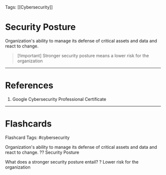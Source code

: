 Tags: [[Cybersecurity]]
# Security Posture

Organization's ability to manage its defense of critical assets and data and react to change.

>[!important] Stronger security posture means a lower risk for the organization
---
# References

1. Google Cybersecurity Professional Certificate

---
# Flashcards

Flashcard Tags: #cybersecurity 

Organization's ability to manage its defense of critical assets and data and react to change.
??
Security Posture
<!--SR:!2024-04-29,3,250!2024-04-27,1,210-->

What does a stronger security posture entail?
?
Lower risk for the organization
<!--SR:!2024-04-28,3,250-->